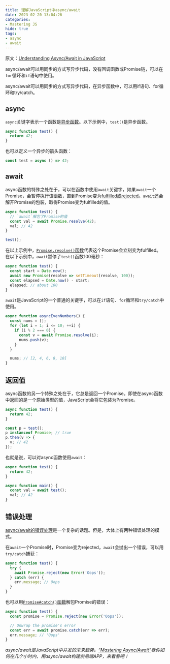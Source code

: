 ```yaml
---
title: 理解JavaScript中async/await
date: 2023-02-20 13:04:26
categories:
- Mastering JS
hide: true
tags:
- async
- await
---
```


原文：[Understanding Async/Await in JavaScript](https://masteringjs.io/tutorials/fundamentals/async-await)

async/await可以用同步的方式写异步代码，没有回调函数或Promise链，可以在`for`循环和`if`语句中使用。

<!-- more -->

async/await可以用同步的方式写异步代码，在异步函数中，可以用if语句、for循环和try/catch。

## async

`async`关键字表示一个函数是[异步函数](https://thecodebarbarian.com/async-functions-in-javascript.html)。以下示例中，`test()`是异步函数。

```javascript
async function test() {
  return 42;
}
```

也可以定义一个异步的箭头函数：

```javascript
const test = async () => 42;
```

## await

async函数的特殊之处在于，可以在函数中使用`await`关键字，如果`await`一个Promise，会暂停执行该函数，直到Promise变为[fulfilled或rejected](https://masteringjs.io/tutorials/fundamentals/promise#promises-as-state-machines)。`await`还会解开Promise的包装，取得Promise变为fulfilled的值。

```javascript
async function test() {
  // `await`解包了Promise的值
  const val = await Promise.resolve(42);
  val; // 42
}

test();
```

在以上示例中，[`Promise.resolve()`函数](https://masteringjs.io/tutorials/fundamentals/promise-resolve)代表这个Promise会立刻变为fulfilled。在以下示例中，`await`暂停了`test()`函数100毫秒：

```javascript
async function test() {
  const start = Date.now();
  await new Promise(resolve => setTimeout(resolve, 100));
  const elapsed = Date.now() - start;
  elapsed; // about 100
}
```

`await`是JavaScript的一个普通的关键字，可以在`if`语句、`for`循环和`try/catch`中使用。

```javascript
async function asyncEvenNumbers() {
  const nums = [];
  for (let i = 1; i <= 10; ++i) {
    if (i % 2 === 0) {
      const v = await Promise.resolve(i);
      nums.push(v);
    }
  }

  nums; // [2, 4, 6, 8, 10]
}
```

## 返回值

async函数的另一个特殊之处在于，它总是返回一个Promise。即使在async函数中返回的是一个原始类型的值，JavaScript会将它包装为Promise。

```javascript
async function test() {
  return 42;
}

const p = test();
p instanceof Promise; // true
p.then(v => {
  v; // 42
});
```

也就是说，可以对async函数使用`await`：

```javascript
async function test() {
  return 42;
}

async function main() {
  const val = await test();
  val; // 42
}
```

## 错误处理

[async/await的错误处理](http://thecodebarbarian.com/async-await-error-handling-in-javascript.html)是一个复杂的话题。但是，大体上有两种错误处理的模式。

在`await`一个Promise时，Promise变为rejected，`await`会抛出一个错误，可以用`try/catch`捕获：

```javascript
async function test() {
  try {
    await Promise.reject(new Error('Oops'));
  } catch (err) {
    err.message; // Oops
  }
}
```

也可以用[`Promise#catch()`函数](https://developer.mozilla.org/en-US/docs/Web/JavaScript/Reference/Global_Objects/Promise/catch)解包Promise的错误：

```javascript
async function test() {
  const promise = Promise.reject(new Error('Oops'));

  // Unwrap the promise's error
  const err = await promise.catch(err => err);
  err.message; // 'Oops'
}
```

*async/await是JavaScript中并发的未来趋势。[“Mastering Async/Await”](http://asyncawait.net/)教你如何在几个小时内，用async/await构建前后端APP，来看看吧！*